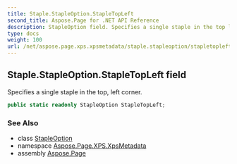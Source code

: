 ```yaml
---
title: Staple.StapleOption.StapleTopLeft
second_title: Aspose.Page for .NET API Reference
description: StapleOption field. Specifies a single staple in the top left corner
type: docs
weight: 100
url: /net/aspose.page.xps.xpsmetadata/staple.stapleoption/stapletopleft/
---
```

## Staple.StapleOption.StapleTopLeft field

Specifies a single staple in the top, left corner.

```csharp
public static readonly StapleOption StapleTopLeft;
```

### See Also

* class [StapleOption](../)
* namespace [Aspose.Page.XPS.XpsMetadata](../../staple.stapleoption/)
* assembly [Aspose.Page](../../../)


